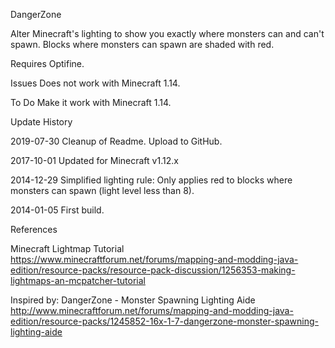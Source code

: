 DangerZone

Alter Minecraft's lighting to show you exactly where monsters can and can't spawn. Blocks where monsters can spawn are shaded with red.

Requires Optifine.


Issues
Does not work with Minecraft 1.14.


To Do
Make it work with Minecraft 1.14.


Update History

2019-07-30
Cleanup of Readme.
Upload to GitHub.

2017-10-01
Updated for Minecraft v1.12.x

2014-12-29
Simplified lighting rule: Only applies red to blocks where monsters can spawn (light level less than 8).

2014-01-05
First build.


References

Minecraft Lightmap Tutorial
https://www.minecraftforum.net/forums/mapping-and-modding-java-edition/resource-packs/resource-pack-discussion/1256353-making-lightmaps-an-mcpatcher-tutorial

Inspired by: DangerZone - Monster Spawning Lighting Aide
http://www.minecraftforum.net/forums/mapping-and-modding-java-edition/resource-packs/1245852-16x-1-7-dangerzone-monster-spawning-lighting-aide
